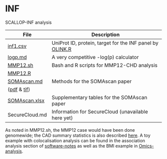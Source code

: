 # INF
SCALLOP-INF analysis

File    | Description
--------|---------------------------------------------------------------
[inf1.csv](doc/inf1.csv) | UniProt ID, protein, target for the INF panel by [OLINK.R](doc/OLINK.R)
[logp.md](doc/logp.md) | A very competitive -log(p) calculator
[MMP12.sh](doc/MMP12.sh) | Bash and R scripts for MMP12-CHD analysis
[MMP12.R](doc/MMP12.R)   |
[SOMAscan.md](doc/SOMAscan.md) | Methods for the SOMAscan paper
([pdf](doc/SOMAscan.pdf) & [tif](doc/SOMAscan.tif)) |
[SOMAscan.xlsx](doc/SOMAscan.xlsx) | Supplementary tables for the SOMAscan paper
SecureCloud.md | Information for SecureCloud (unavailable here yet)

As noted in MMP12.sh, the MMP12 case would have been done genomewide; the CAD summary statistics is also described 
[here](https://github.com/jinghuazhao/Omics-analysis/tree/master/CAD). A toy example with colocalisation analysis can be found
in the association analysis section of [software-notes](https://github.com/jinghuazhao/software-notes) as well as the BMI
example in [Omics-analysis](https://github.com/jinghuazhao/Omics-analysis).
